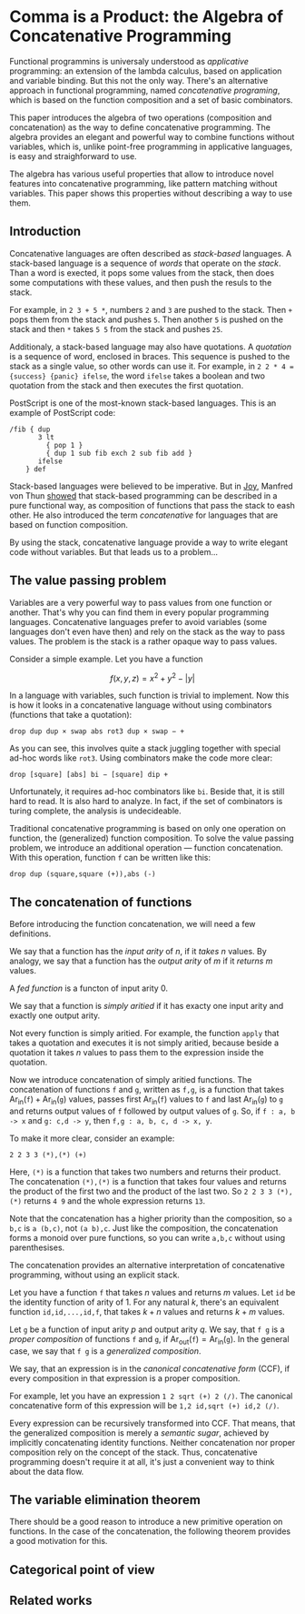# Comma is a Product: the Algebra of Concatenative Programming

Functional programmins is universaly understood as *applicative* programming: an extension of the lambda calculus, based on application and variable binding. But this not the only way. There's an alternative approach in functional programming, named *concatenative programing*, which is based on the function composition and a set of basic combinators.

This paper introduces the algebra of two operations (composition and concatenation) as the way to define concatenative programming. The algebra provides an elegant and powerful way to combine functions without variables, which is, unlike point-free programming in applicative languages, is easy and straighforward to use.

The algebra has various useful properties that allow to introduce novel features into concatenative programming, like pattern matching without variables. This paper shows this properties without describing a way to use them.

## Introduction

Concatenative languages are often described as *stack-based* languages. A stack-based language is a sequence of *words* that operate on the *stack*. Than a word is exected, it pops some values from the stack, then does some computations with these values, and then push the resuls to the stack.

For example, in `2 3 + 5 *`, numbers `2` and `3` are pushed to the stack. Then `+` pops them from the stack and pushes `5`. Then another `5` is pushed on the stack and then `*` takes `5 5` from the stack and pushes `25`.

Additionaly, a stack-based language may also have quotations. A *quotation* is a sequence of word, enclosed in braces. This sequence is pushed to the stack as a single value, so other words can use it. For example, in `2 2 * 4 = {success} {panic} ifelse`, the word `ifelse` takes a boolean and two quotation from the stack and then executes the first quotation.

PostScript is one of the most-known stack-based languages. This is an example of PostScript code:

```
/fib { dup
       3 lt
         { pop 1 }
         { dup 1 sub fib exch 2 sub fib add }
       ifelse
    } def
```

Stack-based languages were believed to be imperative. But in [Joy](http://www.kevinalbrecht.com/code/joy-mirror/joy.html), Manfred von Thun [showed](http://www.kevinalbrecht.com/code/joy-mirror/j02maf.html) that stack-based programming can be described in a pure functional way, as composition of functions that pass the stack to eash other. He also introduced the term *concatenative* for languages that are based on function composition.

By using the stack, concatenative language provide a way to write elegant code without variables. But that leads us to a problem...

## The value passing problem

Variables are a very powerful way to pass values from one function or another. That's why you can find them in every popular programming languages. Concatenative languages prefer to avoid variables (some languages don't even have then) and rely on the stack as the way to pass values. The problem is the stack is a rather opaque way to pass values.

Consider a simple example. Let you have a function

$$f(x, y, z) = x^2 + y^2 - |y|$$

In a language with variables, such function is trivial to implement. Now this is how it looks in a concatenative language without using combinators (functions that take a quotation):

```
drop dup dup × swap abs rot3 dup × swap − +
```

As you can see, this involves quite a stack juggling together with special ad-hoc words like `rot3`. Using combinators make the code more clear:

```
drop [square] [abs] bi − [square] dip +
```

Unfortunately, it requires ad-hoc combinators like `bi`. Beside that, it is still hard to read. It is also hard to analyze. In fact, if the set of combinators is turing complete, the analysis is undecideable.

Traditional concatenative programming is based on only one operation on function, the (generalized) function composition. To solve the value passing problem, we introduce an additional operation — function concatenation. With this operation, function `f` can be written like this:

```
drop dup (square,square (+)),abs (-)
```

## The concatenation of functions

Before introducing the function concatenation, we will need a few definitions.

We say that a function has the *input arity* of $n$, if it *takes* $n$ values. By analogy, we say that a function has the *output arity* of $m$ if it *returns* $m$ values.

A *fed function* is a functon of input arity 0.

We say that a function is *simply aritied* if it has exacty one input arity and exactly one output arity.

Not every function is simply aritied. For example, the function `apply` that takes a quotation and executes it is not simply aritied, because beside a quotation it takes $n$ values to pass them to the expression inside the quotation.

Now we introduce concatenation of simply aritied functions. The concatenation of functions `f` and `g`, written as `f,g`, is a function that takes $\operatorname{Ar_{in}}(\texttt f) + \operatorname{Ar_{in}}(\texttt g)$ values, passes first $\operatorname{Ar_{in}}(\texttt f)$ values to `f` and last $\operatorname{Ar_{in}}(\texttt g)$ to `g` and returns output values of `f` followed by output values of `g`. So, if `f : a, b -> x` and `g: c,d -> y`, then `f,g : a, b, c, d -> x, y`.

To make it more clear, consider an example:

```
2 2 3 3 (*),(*) (+)
```

Here, `(*)` is a function that takes two numbers and returns their product. The concatenation `(*),(*)` is a function that takes four values and returns the product of the first two and the product of the last two. So `2 2 3 3 (*),(*)` returns `4 9` and the whole expression returns `13`.

Note that the concatenation has a higher priority than the composition, so `a b,c` is `a (b,c)`, not `(a b),c`. Just like the composition, the concatenation forms a monoid over pure functions, so you can write `a,b,c` without using parenthesises.

The concatenation provides an alternative interpretation of concatenative programming, without using an explicit stack.

Let you have a function `f` that takes $n$ values and returns $m$ values. Let `id` be the identity function of arity of 1. For any natural $k$, there's an equivalent function `id,id,...,id,f`, that takes $k + n$ values and returns $k + m$ values.

Let `g` be a function of input arity $p$ and output arity $q$. We say, that `f g` is a *proper composition* of functions `f` and `g`, if $\operatorname{Ar_{out}}(\texttt f) = \operatorname{Ar_{in}}(\texttt g)$. In the general case, we say that `f g` is a *generalized composition*.

We say, that an expression is in the *canonical concatenative form* (CCF), if every composition in that expression is a proper composition.

For example, let you have an expression `1 2 sqrt (+) 2 (/)`. The canonical concatenative form of this expression will be `1,2 id,sqrt (+) id,2 (/)`.

Every expression can be recursively transformed into CCF. That means, that the generalized composition is merely a *semantic sugar*, achieved by implicitly concatenating identity functions. Neither concatenation nor proper composition rely on the concept of the stack. Thus, concatenative programming doesn't require it at all, it's just a convenient way to think about the data flow.

## The variable elimination theorem

There should be a good reason to introduce a new primitive operation on functions. In the case of the concatenation, the following theorem provides a good motivation for this.

## Categorical point of view

## Related works